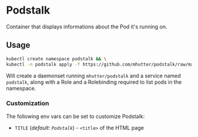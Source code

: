 # Podstalk

Container that displays informations about the Pod it's running on.

## Usage

```sh
kubectl create namespace podstalk && \
kubectl -n podstalk apply -f https://github.com/mhutter/podstalk/raw/master/kube/daemonset.yml
```

Will create a daemonset running `mhutter/podstalk` and a service named
`podstalk`, along with a Role and a Rolebinding required to list pods in the
namespace.

### Customization

The following env vars can be set to customize Podstalk:

* `TITLE` (_default: `Podstalk`_) - `<title>` of the HTML page
